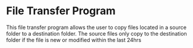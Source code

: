# File Transfer Program
This file transfer program allows the user to copy files located in a source folder to a destination folder. The source files
only copy to the destination folder if the file is new or modified within the last 24hrs
